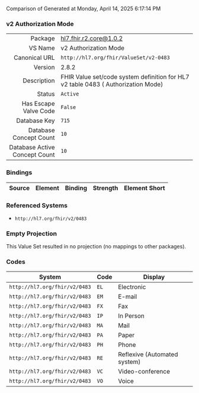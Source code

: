Comparison of 
Generated at Monday, April 14, 2025 6:17:14 PM

### v2 Authorization Mode

|      |     |
| ---: | --- |
| Package | hl7.fhir.r2.core@1.0.2 |
| VS Name | v2 Authorization Mode |
| Canonical URL | `http://hl7.org/fhir/ValueSet/v2-0483` |
| Version | 2.8.2 |
| Description | FHIR Value set/code system definition for HL7 v2 table 0483 ( Authorization Mode) |
| Status | `Active` |
| Has Escape Valve Code | `False` |
| Database Key | `715` |
| Database Concept Count | `10` |
| Database Active Concept Count | `10` |
### Bindings

| Source | Element | Binding | Strength | Element Short |
| ------ | ------- | ------- | -------- | ------------- |

### Referenced Systems

* `http://hl7.org/fhir/v2/0483`
### Empty Projection

This Value Set resulted in no projection (no mappings to other packages).

### Codes

| System | Code | Display |
| ------ | ---- | ------- |
| `http://hl7.org/fhir/v2/0483` | `EL` | Electronic |
| `http://hl7.org/fhir/v2/0483` | `EM` | E-mail |
| `http://hl7.org/fhir/v2/0483` | `FX` | Fax |
| `http://hl7.org/fhir/v2/0483` | `IP` | In Person |
| `http://hl7.org/fhir/v2/0483` | `MA` | Mail |
| `http://hl7.org/fhir/v2/0483` | `PA` | Paper |
| `http://hl7.org/fhir/v2/0483` | `PH` | Phone |
| `http://hl7.org/fhir/v2/0483` | `RE` | Reflexive (Automated system) |
| `http://hl7.org/fhir/v2/0483` | `VC` | Video-conference |
| `http://hl7.org/fhir/v2/0483` | `VO` | Voice |
